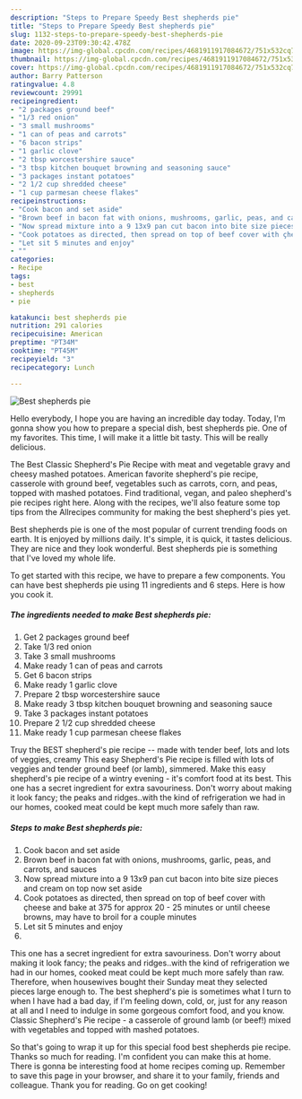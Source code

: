 ```yaml
---
description: "Steps to Prepare Speedy Best shepherds pie"
title: "Steps to Prepare Speedy Best shepherds pie"
slug: 1132-steps-to-prepare-speedy-best-shepherds-pie
date: 2020-09-23T09:30:42.478Z
image: https://img-global.cpcdn.com/recipes/4681911917084672/751x532cq70/best-shepherds-pie-recipe-main-photo.jpg
thumbnail: https://img-global.cpcdn.com/recipes/4681911917084672/751x532cq70/best-shepherds-pie-recipe-main-photo.jpg
cover: https://img-global.cpcdn.com/recipes/4681911917084672/751x532cq70/best-shepherds-pie-recipe-main-photo.jpg
author: Barry Patterson
ratingvalue: 4.8
reviewcount: 29991
recipeingredient:
- "2 packages ground beef"
- "1/3 red onion"
- "3 small mushrooms"
- "1 can of peas and carrots"
- "6 bacon strips"
- "1 garlic clove"
- "2 tbsp worcestershire sauce"
- "3 tbsp kitchen bouquet browning and seasoning sauce"
- "3 packages instant potatoes"
- "2 1/2 cup shredded cheese"
- "1 cup parmesan cheese flakes"
recipeinstructions:
- "Cook bacon and set aside"
- "Brown beef in bacon fat with onions, mushrooms, garlic, peas, and carrots, and sauces"
- "Now spread mixture into a 9 13x9 pan cut bacon into bite size pieces and cream on top now set aside"
- "Cook potatoes as directed, then spread on top of beef cover with çheese and bake at 375 for approx 20 - 25 minutes or until cheese browns, may  have to broil for a couple minutes"
- "Let sit 5 minutes and enjoy"
- ""
categories:
- Recipe
tags:
- best
- shepherds
- pie

katakunci: best shepherds pie 
nutrition: 291 calories
recipecuisine: American
preptime: "PT34M"
cooktime: "PT45M"
recipeyield: "3"
recipecategory: Lunch

---
```



![Best shepherds pie](https://img-global.cpcdn.com/recipes/4681911917084672/751x532cq70/best-shepherds-pie-recipe-main-photo.jpg)

Hello everybody, I hope you are having an incredible day today. Today, I'm gonna show you how to prepare a special dish, best shepherds pie. One of my favorites. This time, I will make it a little bit tasty. This will be really delicious.

The Best Classic Shepherd&#39;s Pie Recipe with meat and vegetable gravy and cheesy mashed potatoes. American favorite shepherd&#39;s pie recipe, casserole with ground beef, vegetables such as carrots, corn, and peas, topped with mashed potatoes. Find traditional, vegan, and paleo shepherd&#39;s pie recipes right here. Along with the recipes, we&#39;ll also feature some top tips from the Allrecipes community for making the best shepherd&#39;s pies yet.

Best shepherds pie is one of the most popular of current trending foods on earth. It is enjoyed by millions daily. It's simple, it is quick, it tastes delicious. They are nice and they look wonderful. Best shepherds pie is something that I've loved my whole life.


To get started with this recipe, we have to prepare a few components. You can have best shepherds pie using 11 ingredients and 6 steps. Here is how you cook it.

<!--inarticleads1-->

##### The ingredients needed to make Best shepherds pie:

1. Get 2 packages ground beef
1. Take 1/3 red onion
1. Take 3 small mushrooms
1. Make ready 1 can of peas and carrots
1. Get 6 bacon strips
1. Make ready 1 garlic clove
1. Prepare 2 tbsp worcestershire sauce
1. Make ready 3 tbsp kitchen bouquet browning and seasoning sauce
1. Take 3 packages instant potatoes
1. Prepare 2 1/2 cup shredded cheese
1. Make ready 1 cup parmesan cheese flakes


Truy the BEST shepherd&#39;s pie recipe -- made with tender beef, lots and lots of veggies, creamy This easy Shepherd&#39;s Pie recipe is filled with lots of veggies and tender ground beef (or lamb), simmered. Make this easy shepherd&#39;s pie recipe of a wintry evening - it&#39;s comfort food at its best. This one has a secret ingredient for extra savouriness. Don&#39;t worry about making it look fancy; the peaks and ridges..with the kind of refrigeration we had in our homes, cooked meat could be kept much more safely than raw. 

<!--inarticleads2-->

##### Steps to make Best shepherds pie:

1. Cook bacon and set aside
1. Brown beef in bacon fat with onions, mushrooms, garlic, peas, and carrots, and sauces
1. Now spread mixture into a 9 13x9 pan cut bacon into bite size pieces and cream on top now set aside
1. Cook potatoes as directed, then spread on top of beef cover with çheese and bake at 375 for approx 20 - 25 minutes or until cheese browns, may  have to broil for a couple minutes
1. Let sit 5 minutes and enjoy
1. 


This one has a secret ingredient for extra savouriness. Don&#39;t worry about making it look fancy; the peaks and ridges..with the kind of refrigeration we had in our homes, cooked meat could be kept much more safely than raw. Therefore, when housewives bought their Sunday meat they selected pieces large enough to. The best shepherd&#39;s pie is sometimes what I turn to when I have had a bad day, if I&#39;m feeling down, cold, or, just for any reason at all and I need to indulge in some gorgeous comfort food, and you know. Classic Shepherd&#39;s Pie recipe - a casserole of ground lamb (or beef!) mixed with vegetables and topped with mashed potatoes. 

So that's going to wrap it up for this special food best shepherds pie recipe. Thanks so much for reading. I'm confident you can make this at home. There is gonna be interesting food at home recipes coming up. Remember to save this page in your browser, and share it to your family, friends and colleague. Thank you for reading. Go on get cooking!

